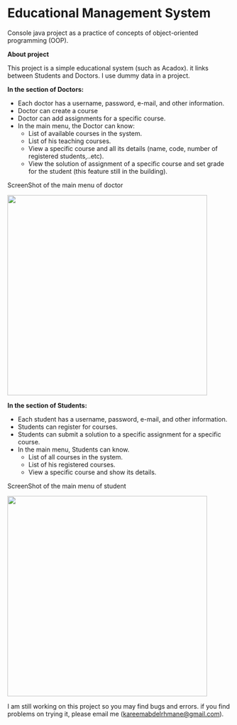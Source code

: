 # Educational Management System

Console java project as a practice of concepts of object-oriented programming (OOP).

**About project** 

This project is a simple educational system (such as Acadox).
it links between Students and Doctors.
I use dummy data in a project.


**In the section of Doctors:**
- Each doctor has a username, password, e-mail, and other information. 
- Doctor can create a course 
- Doctor can add assignments for a specific course.
- In the main menu, the Doctor can know:
   - List of available courses in the system.
   - List of his teaching courses.
   - View a specific course and all its details (name, code, number of registered students,..etc).
   - View the solution of assignment of a specific course and set grade for the student (this feature still in the building).
   
 ScreenShot of the main menu of doctor
 
 <img src="https://user-images.githubusercontent.com/32216396/100515253-62067800-3183-11eb-9fab-3faaf7f55ac8.png" width="450" hight ="280">

**In the section of Students:**
- Each student has a username, password, e-mail, and other information.
- Students can register for courses.
- Students can submit a solution to a specific assignment for a specific course.
- In the main menu, Students can know.
   - List of all courses in the system.
   - List of his registered courses.
   - View a specific course and show its details.
   
 ScreenShot of the main menu of student
 
 <img src="https://user-images.githubusercontent.com/32216396/100515343-17393000-3184-11eb-8e60-867a9e3af567.png" width="450" hight ="280">
 
 
I am still working on this project so you may find bugs and errors.
if you find problems on trying it, please email me (kareemabdelrhmane@gmail.com).
 
 
 
 
 
 
 
 
 
 
 

